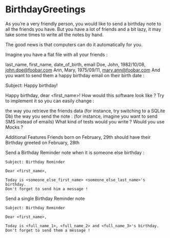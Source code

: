 # BirthdayGreetings

As you’re a very friendly person, you would like to send a birthday note to all the friends you have. But you have a lot of friends and a bit lazy, it may take some times to write all the notes by hand.

The good news is that computers can do it automatically for you.

Imagine you have a flat file with all your friends :

last_name, first_name, date_of_birth, email
Doe, John, 1982/10/08, john.doe@foobar.com
Ann, Mary, 1975/09/11, mary.ann@foobar.com
And you want to send them a happy birthday email on their birth date :

Subject: Happy birthday!

Happy birthday, dear <first_name>!
How would this software look like ? Try to implement it so you can easily change :

the way you retrieve the friends data (for instance, try switching to a SQLite Db)
the way you send the note : (for instance, imagine you want to send SMS instead of emails)
What kind of tests would you write ? Would you use Mocks ?

Additional Features
Friends born on February, 29th should have their Birthday greeted on February, 28th

Send a Birthday Reminder note when it is someone else birthday :

    Subject: Birthday Reminder

    Dear <first_name>,

    Today is <someone_else_first_name> <someone_else_last_name>'s birthday.
    Don't forget to send him a message !
Send a single Birthday Reminder note

    Subject: Birthday Reminder

    Dear <first_name>,

    Today is <full_name_1>, <full_name_2> and <full_name_3>'s birthday.
    Don't forget to send them a message !